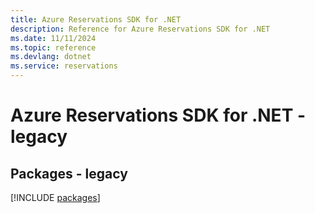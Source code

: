 ```yaml
---
title: Azure Reservations SDK for .NET
description: Reference for Azure Reservations SDK for .NET
ms.date: 11/11/2024
ms.topic: reference
ms.devlang: dotnet
ms.service: reservations
---
```

# Azure Reservations SDK for .NET - legacy
## Packages - legacy
[!INCLUDE [packages](reservations-index.md)]